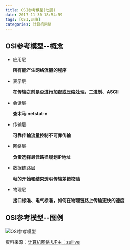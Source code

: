 ```yaml
---
title: OSI参考模型(七层)
date: 2017-11-30 18:54:59
tags: [OSI,网络]
categories: 计算机网络
---
```


## OSI参考模型--概念

- 应用层  

  **所有能产生网络流量的程序**

- 表示层  

  **在传输之前是否进行加密或压缩处理，二进制、ASCII**

- 会话层 

  **查木马  netstat-n**

- 传输层

  **可靠传输流量控制不可靠传输**

- 网络层

  **负责选择最佳路径规划IP地址**

- 数据链路层

  **帧的开始和结束透明传输差错校验**

- 物理层

  **接口标准、电气标准，如何在物理链路上传输更快的速度**

## OSI参考模型--图例

![OSI参考模型](https://raw.githubusercontent.com/heooos/heooos.github.io/master/img_res/osi.png)

资料来源：[计算机网络 UP主：zuilive](https://www.bilibili.com/video/av9876107/?from=search&seid=13687482474790201880#page=7)

